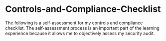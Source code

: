 # Controls-and-Compliance-Checklist
The following is a self-assessment for my controls and compliance checklist. The self-assessment process is an important part of the learning experience because it allows me to objectively assess my security audit.
